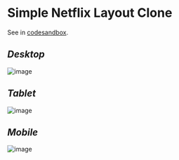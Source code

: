 # Simple Netflix Layout Clone

See in [codesandbox](https://codesandbox.io/s/lcuuu).

## _Desktop_

![image](https://user-images.githubusercontent.com/75179881/121134841-4226cf80-c80a-11eb-83b5-e354f5709272.png)


## _Tablet_

![image](https://user-images.githubusercontent.com/75179881/121134768-2a4f4b80-c80a-11eb-9b3a-4a9de40da63e.png)


## _Mobile_

![image](https://user-images.githubusercontent.com/75179881/121134024-54ecd480-c809-11eb-9749-b2779ef410f3.png)
